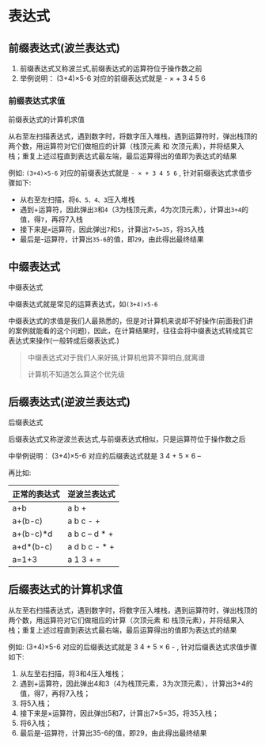 # 表达式

## 前缀表达式(波兰表达式)

1. 前缀表达式又称波兰式,前缀表达式的运算符位于操作数之前
2. 举例说明： (3+4)×5-6 对应的前缀表达式就是 - × + 3 4 5 6


### 前缀表达式求值

前缀表达式的计算机求值

从右至左扫描表达式，遇到数字时，将数字压入堆栈，遇到运算符时，弹出栈顶的两个数，用运算符对它们做相应的计算（栈顶元素 和 次顶元素），并将结果入栈；重复上述过程直到表达式最左端，最后运算得出的值即为表达式的结果

例如: `(3+4)×5-6` 对应的前缀表达式就是 `- × + 3 4 5 6` , 针对前缀表达式求值步骤如下:

- 从右至左扫描，将`6、5、4、3`压入堆栈
- 遇到+运算符，因此弹出`3`和`4`（3为栈顶元素，4为次顶元素），计算出`3+4`的值，得`7`，再将7入栈
- 接下来是`×`运算符，因此弹出`7`和`5`，计算出`7×5=35`，将`35`入栈
- 最后是-运算符，计算出`35-6`的值，即`29`，由此得出最终结果

	

## 中缀表达式

中缀表达式

中缀表达式就是常见的运算表达式，如`(3+4)×5-6`

中缀表达式的求值是我们人最熟悉的，但是对计算机来说却不好操作(前面我们讲的案例就能看的这个问题)，因此，在计算结果时，往往会将中缀表达式转成其它表达式来操作(一般转成后缀表达式.)


>中缀表达式对于我们人来好搞,计算机他算不算明白,就离谱
>
>计算机不知道怎么算这个优先级
	

## 后缀表达式(逆波兰表达式)
后缀表达式

后缀表达式又称逆波兰表达式,与前缀表达式相似，只是运算符位于操作数之后

中举例说明： (3+4)×5-6 对应的后缀表达式就是 3 4 + 5 × 6 –

再比如:


| 正常的表达式 | 逆波兰表达式  |
| ------------ | ------------- |
| a+b          | a b +         |
| a+(b-c)      | a b c - +     |
| a+(b-c)*d    | a b c – d * + |
| a+d*(b-c)    | a d b c - * + |
| a=1+3        | a 1 3 + =     |


## 后缀表达式的计算机求值

从左至右扫描表达式，遇到数字时，将数字压入堆栈，遇到运算符时，弹出栈顶的两个数，用运算符对它们做相应的计算（次顶元素 和 栈顶元素），并将结果入栈；重复上述过程直到表达式最右端，最后运算得出的值即为表达式的结果

例如: (3+4)×5-6 对应的后缀表达式就是 3 4 + 5 × 6 - , 针对后缀表达式求值步骤如下:

1. 从左至右扫描，将3和4压入堆栈；
1. 遇到+运算符，因此弹出4和3（4为栈顶元素，3为次顶元素），计算出3+4的值，得7，再将7入栈；
1. 将5入栈；
1. 接下来是×运算符，因此弹出5和7，计算出7×5=35，将35入栈；
1. 将6入栈；
1. 最后是-运算符，计算出35-6的值，即29，由此得出最终结果	

	
    

